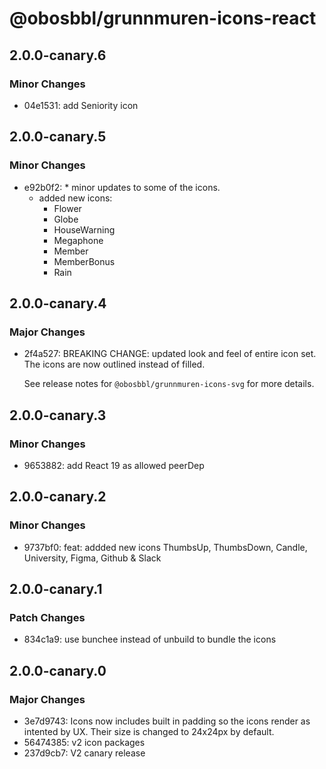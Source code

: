 # @obosbbl/grunnmuren-icons-react

## 2.0.0-canary.6

### Minor Changes

- 04e1531: add Seniority icon

## 2.0.0-canary.5

### Minor Changes

- e92b0f2: \* minor updates to some of the icons.
  - added new icons:
    - Flower
    - Globe
    - HouseWarning
    - Megaphone
    - Member
    - MemberBonus
    - Rain

## 2.0.0-canary.4

### Major Changes

- 2f4a527: BREAKING CHANGE: updated look and feel of entire icon set. The icons are now outlined instead of filled.

  See release notes for `@obosbbl/grunnmuren-icons-svg` for more details.

## 2.0.0-canary.3

### Minor Changes

- 9653882: add React 19 as allowed peerDep

## 2.0.0-canary.2

### Minor Changes

- 9737bf0: feat: addded new icons ThumbsUp, ThumbsDown, Candle, University, Figma, Github & Slack

## 2.0.0-canary.1

### Patch Changes

- 834c1a9: use bunchee instead of unbuild to bundle the icons

## 2.0.0-canary.0

### Major Changes

- 3e7d9743: Icons now includes built in padding so the icons render as intented by UX. Their size is changed to 24x24px by default.
- 56474385: v2 icon packages
- 237d9cb7: V2 canary release
